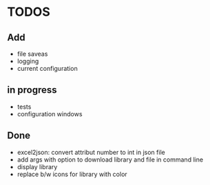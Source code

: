 # TODOS

## Add

+ file saveas
+ logging
+ current configuration

## in progress

+ tests
+ configuration windows

## Done

+ excel2json: convert attribut number to int in json file
+ add args with option to download library and file in command line
+ display library
+ replace b/w icons for library with color

